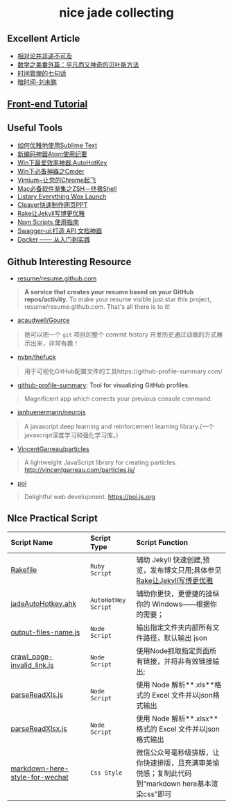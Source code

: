 <h1 align='center'>nice jade collecting</h1>

## Excellent Article
- [相对论并非遥不可及](http://www.jeffjade.com/2015/02/01/2015-02-01-recommended-article/)
- [数学之美番外篇：平凡而又神奇的贝叶斯方法](http://mindhacks.cn/2008/09/21/the-magical-bayesian-method/)
- [时间管理的七句话](http://www.ruanyifeng.com/blog/2016/05/time-management.html)
- [暗时间-刘未鹏](http://mindhacks.cn/2009/12/20/dark-time/)

## [Front-end Tutorial](https://github.com/nicejade/new-front-end-tutorial/blob/master/README.md)

## Useful Tools

- [如何优雅地使用Sublime Text](http://www.jeffjade.com/2015/12/15/2015-04-17-toss-sublime-text/)
- [新编码神器Atom使用纪要](http://www.jeffjade.com/2016/03/03/2016-03-02-how-to-use-atom/)
- [Win下最爱效率神器:AutoHotKey](http://www.jeffjade.com/2016/03/11/2016-03-11-autohotkey/)
- [Win下必备神器之Cmder](http://www.jeffjade.com/2016/01/13/2016-01-13-windows-software-cmder/)
- [Vimium~让您的Chrome起飞](http://www.jeffjade.com/2015/10/19/2015-10-18-chrome-vimium/)
- [Mac必备软件渐集之ZSH－终极Shell](http://www.jeffjade.com/2015/07/29/2015-07-29-mac-musthave-software/)
- [Listary Everything Wox Launch](http://www.jeffjade.com/2016/05/22/108-Listary-Everything-Wox-Launch/)
- [Cleaver快速制作网页PPT](http://www.jeffjade.com/2015/10/15/2015-10-16-cleaver-make-ppt/)
- [Rake让Jekyll写博更优雅](http://www.jeffjade.com/2016/03/26/2016-03-26-rakefile-for-jekyll/)
- [Npm Scripts 使用指南](http://www.ruanyifeng.com/blog/2016/10/npm_scripts.html)
- [Swagger-ui:打造 API 文档神器](http://swagger.io/swagger-ui/)
- [Docker —— 从入门到实践](https://yeasy.gitbooks.io/docker_practice/content/)

## Github Interesting Resource

- [resume/resume.github.com](https://github.com/resume/resume.github.com)

>**A service that creates your resume based on your GitHub repos/activity.** To make your resume visible just star this project, resume/resume.github.com. That's all there is to it!

- [acaudwell/Gource](https://github.com/acaudwell/Gource)

>她可以把一个 `git` 项目的整个 commit history 开发历史通过动画的方式展示出来，非常有趣！

- [nvbn/thefuck](https://github.com/)

>用于可视化GitHub配置文件的工具https://github-profile-summary.com/

- [github-profile-summary](https://github.com/tipsy/github-profile-summary): Tool for visualizing GitHub profiles.

>Magnificent app which corrects your previous console command.

- [janhuenermann/neurojs](https://github.com/janhuenermann/neurojs)

>A javascript deep learning and reinforcement learning library.(一个javascript深度学习和强化学习库。)

- [VincentGarreau/particles](https://github.com/VincentGarreau/particles.js)

>A lightweight JavaScript library for creating particles. http://vincentgarreau.com/particles.js/

- [poi](https://github.com/egoist/poi)

> Delightful web development.  https://poi.js.org

## NIce Practical Script

| Script Name     | Script Type | Script Function  |
| :------------- |:-------------| :-----|
|[Rakefile](https://github.com/nicejade/nice-jade-collecting/blob/master/tools/Rakefile) | `Ruby Script` | 辅助 Jekyll 快速创建,预览，发布博文只用;具体参见  [Rake让Jekyll写博更优雅](http://www.jeffjade.com/2016/03/26/2016-03-26-rakefile-for-jekyll/)|
| [jadeAutoHotkey.ahk](https://github.com/nicejade/nice-jade-collecting/blob/master/tools/jadeAutoHotkey.ahk) | `AutoHotHey Script`  | 辅助你更快，更便捷的操纵你的 Windows——根据你的需要；|
| [output-files-name.js](https://github.com/nicejade/nice-jade-collecting/blob/master/scripts/output-files-name.js) | `Node Script`  | 输出指定文件夹内部所有文件路径，默认输出 json|
| [crawl_page-invalid_link.js](https://github.com/nicejade/nice-jade-collecting/blob/master/scripts/crawl_page-invalid_link.js) | `Node Script`  | 使用Node抓取指定页面所有链接，并将非有效链接输出;|
| [parseReadXls.js](https://github.com/nicejade/nice-jade-collecting/blob/master/scripts/parseReadXls.js) | `Node Script` |  使用 Node 解析**.xls**格式的 Excel 文件并以json格式输出|
| [parseReadXlsx.js](https://github.com/nicejade/nice-jade-collecting/blob/master/scripts/parseReadXlsx.js) | `Node Script`| 使用 Node 解析**.xlsx**格式的 Excel 文件并以json格式输出|
| [markdown-here-style-for-wechat](https://github.com/nicejade/nice-jade-collecting/blob/master/css/markdown-here-style-for-wechat.css) | `Css Style` | 微信公众号毫秒级排版，让你快速排版，且充满审美愉悦感；复制此代码到“markdown here基本渲染css”即可 |
